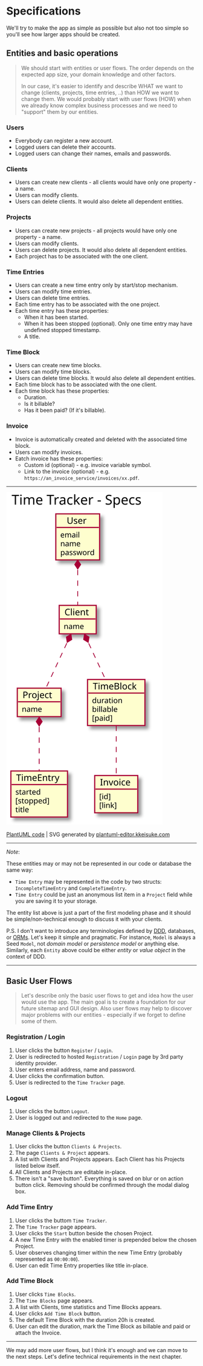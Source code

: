 # Specifications

We'll try to make the app as simple as possible but also not too simple so you'll see how larger apps should be created.

## Entities and basic operations

> We should start with entities or user flows. The order depends on the expected app size, your domain knowledge and other factors. 
>
> In our case, it's easier to identify and describe WHAT we want to change (clients, projects, time entries, ..) than HOW we want to change them. We would probably start with user flows (HOW) when we already know complex business processes and we need to "support" them by our entities.

### Users

- Everybody can register a new account.
- Logged users can delete their accounts.
- Logged users can change their names, emails and passwords.

### Clients

- Users can create new clients - all clients would have only one property - a name.
- Users can modify clients.
- Users can delete clients. It would also delete all dependent entities.

### Projects

- Users can create new projects - all projects would have only one property - a name.
- Users can modify clients.
- Users can delete projects. It would also delete all dependent entities.
- Each project has to be associated with the one client.

### Time Entries

- Users can create a new time entry only by start/stop mechanism.
- Users can modify time entries.
- Users can delete time entries.
- Each time entry has to be associated with the one project.
- Each time entry has these properties:
  - When it has been started.
  - When it has been stopped (optional). Only one time entry may have undefined stopped timestamp.
  - A title.

### Time Block

- Users can create new time blocks.
- Users can modify time blocks.
- Users can delete time blocks. It would also delete all dependent entities.
- Each time block has to be associated with the one client.
- Each time block has these properties:
  - Duration.
  - Is it billable?
  - Has it been paid? (If it's billable).

### Invoice

- Invoice is automatically created and deleted with the associated time block.
- Users can modify invoices.
- Eatch invoice has these properties:
  - Custom id (optional) - e.g. invoice variable symbol.
  - Link to the invoice (optional) - e.g. `https://an_invoice_service/invoices/xx.pdf`.

---

![Entity Diagram](/static/images/time_tracker_specs.svg)

[PlantUML code](http://www.plantuml.com/plantuml/umla/PK_BIWKn3DtdAxeMlDzmKLou4zJLuABJPX4dVT1c517_tKmiLhoRdd8UISwvYs-o9mOXONHFbFHfFcpOtBLxh1WwG5bVCOXxxaf-WdEOFB5YzWaLgk_zlRG8Nx_MMoRCekPXcif3AuQNaYs_uH8s4-FUl539-bs9sQzyx5ggf_ZoBtINfNrOoEfWF8nTIgseNkUisv_CVNuh5D0IYuuxW2blDjTQNfrEemFyW37Zza4fCq-6eHs-UHFCIagFjN367FV4tm00) | SVG generated by [plantuml-editor.kkeisuke.com](https://plantuml-editor.kkeisuke.com/) 

---

_Note_: 

These entities may or may not be represented in our code or database the same way:
   - `Time Entry` may be represented in the code by two structs: `IncompleteTimeEntry` and `CompleteTimeEntry`.
   - `Time Entry` could be just an anonymous list item in a `Project` field while you are saving it to your storage.

The entity list above is just a part of the first modeling phase and it should be simple/non-technical enough to discuss it with your clients.

P.S. I don't want to introduce any terminologies defined by [DDD](https://en.wikipedia.org/wiki/Domain-driven_design), databases, or [ORMs](https://blog.bitsrc.io/what-is-an-orm-and-why-you-should-use-it-b2b6f75f5e2a). Let's keep it simple and pragmatic. For instance, `Model` is always a Seed `Model`, not _domain model_ or _persistence model_ or anything else. Similarly, each `Entity` above could be either _entity_ or _value object_ in the context of DDD.

---


## Basic User Flows

> Let's describe only the basic user flows to get and idea how the user would use the app. The main goal is to create a foundation for our future sitemap and GUI design. Also user flows may help to discover major problems with our entities - especially if we forget to define some of them.

### Registration / Login

1. User clicks the button `Register` / `Login`.
1. User is redirected to hosted `Registration` / `Login` page by 3rd party identity provider.
1. User enters email address, name and password.
1. User clicks the confirmation button.
1. User is redirected to the `Time Tracker` page.

### Logout

1. User clicks the button `Logout`.
1. User is logged out and redirected to the `Home` page.

### Manage Clients & Projects

1. User clicks the button `Clients & Projects`.
1. The page `Clients & Project` appears.
1. A list with Clients and Projects appears. Each Client has his Projects listed below itself.
1. All Clients and Projects are editable in-place.
1. There isn't a "save button". Everything is saved on blur or on action button click. Removing should be confirmed through the modal dialog box.

### Add Time Entry

1. User clicks the buttom `Time Tracker`.
1. The `Time Tracker` page appears.
1. User clicks the `Start` button beside the chosen Project.
1. A new Time Entry with the enabled timer is prepended below the chosen Project.
1. User observes changing timer within the new Time Entry (probably represented as `00:00:00`).
1. User can edit Time Entry properties like title in-place. 

### Add Time Block

1. User clicks `Time Blocks`.
1. The `Time Blocks` page appears.
1. A list with Clients, time statistics and Time Blocks appears.
1. User clicks `Add Time Block` button.
1. The default Time Block with the duration 20h is created.
1. User can edit the duration, mark the Time Block as billable and paid or attach the Invoice.

---

We may add more user flows, but I think it's enough and we can move to the next steps. Let's define technical requirements in the next chapter.










